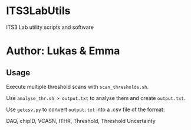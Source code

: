 # ITS3LabUtils

ITS3 Lab utility scripts and software

# Author: Lukas & Emma

## Usage

Execute multiple threshold scans with `scan_thresholds.sh`.

Use `analyse_thr.sh > output.txt` to analyse them and create `output.txt`.

Use `getcsv.py` to convert `output.txt` into a .csv file of the format:

DAQ, chipID, VCASN, ITHR, Threshold, Threshold Uncertainty
